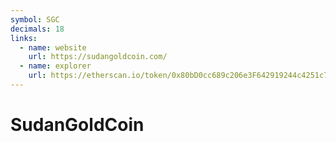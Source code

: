 ```yaml
---
symbol: SGC
decimals: 18
links:
  - name: website
    url: https://sudangoldcoin.com/
  - name: explorer
    url: https://etherscan.io/token/0x80bD0cc689c206e3F642919244c4251c7Ef19852
---
```


# SudanGoldCoin
